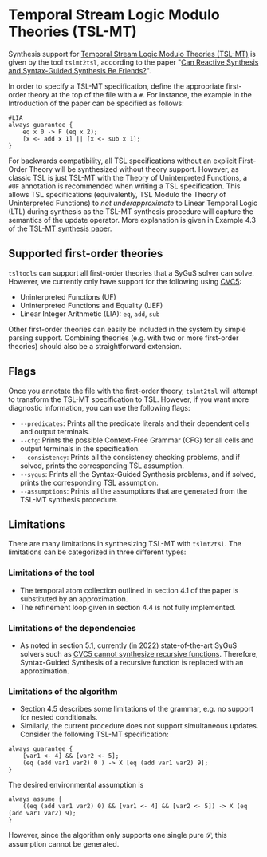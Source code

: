 # Temporal Stream Logic Modulo Theories (TSL-MT)

Synthesis support for [Temporal Stream Logic Modulo Theories (TSL-MT)](https://link.springer.com/chapter/10.1007/978-3-030-99253-8_17) is given by the tool `tslmt2tsl`, according to the paper "[Can Reactive Synthesis and Syntax-Guided Synthesis Be Friends?](https://www.marksantolucito.com/papers/pldi2022.pdf)".

In order to specify a TSL-MT specification, define the appropriate first-order theory at the top of the file with a `#`.
For instance, the example in the Introduction of the paper can be specified as follows:

```
#LIA
always guarantee {
	eq x 0 -> F (eq x 2);
	[x <- add x 1] || [x <- sub x 1];
}
```

For backwards compatibility, all TSL specifications without an explicit First-Order Theory will be synthesized without theory support.
However, as classic TSL is just TSL-MT with the Theory of Uninterpreted Functions, a `#UF` annotation is recommended when writing a TSL specification.
This allows TSL specifications (equivalently, TSL Modulo the Theory of Uninterpreted Functions) to _not underapproximate_ to Linear Temporal Logic (LTL) during synthesis as the TSL-MT synthesis procedure will capture the semantics of the update operator.
More explanation is given in Example 4.3 of the [TSL-MT synthesis paper](https://www.marksantolucito.com/papers/pldi2022.pdf).

## Supported first-order theories
`tsltools` can support all first-order theories that a SyGuS solver can solve.
However, we currently only have support for the following using [CVC5](https://cvc5.github.io/):

* Uninterpreted Functions (UF)
* Uninterpreted Functions and Equality (UEF)
* Linear Integer Arithmetic (LIA): `eq`, `add`, `sub`

Other first-order theories can easily be included in the system by simple parsing support.
Combining theories (e.g. with two or more first-order theories) should also be a straightforward extension.

## Flags
Once you annotate the file with the first-order theory, `tslmt2tsl` will attempt to transform the TSL-MT specification to TSL.
However, if you want more diagnostic information, you can use the following flags:
* `--predicates`: Prints all the predicate literals and their dependent cells and output terminals.
* `--cfg`: Prints the possible Context-Free Grammar (CFG) for all cells and output terminals in the specification.
* `--consistency`: Prints all the consistency checking problems, and if solved, prints the corresponding TSL assumption.
* `--sygus`: Prints all the Syntax-Guided Synthesis problems, and if solved, prints the corresponding TSL assumption.
* `--assumptions`: Prints all the assumptions that are generated from the TSL-MT synthesis procedure.

## Limitations
There are many limitations in synthesizing TSL-MT with `tslmt2tsl`.
The limitations can be categorized in three different types:

### Limitations of the tool
* The temporal atom collection outlined in section 4.1 of the paper is substituted by an approximation.
* The refinement loop given in section 4.4 is not fully implemented.
### Limitations of the dependencies
* As noted in section 5.1, currently (in 2022) state-of-the-art SyGuS solvers such as [CVC5 cannot synthesize recursive functions](https://github.com/cvc5/cvc5/issues/6182).
Therefore, Syntax-Guided Synthesis of a recursive function is replaced with an approximation.
### Limitations of the algorithm
* Section 4.5 describes some limitations of the grammar, e.g. no support for nested conditionals.
* Similarly, the current procedure does not support simultaneous updates.
Consider the following TSL-MT specification:
```
always guarantee {
	[var1 <- 4] && [var2 <- 5];
	(eq (add var1 var2) 0 ) -> X [eq (add var1 var2) 9];
}
```
The desired environmental assumption is
```
always assume {
	((eq (add var1 var2) 0) && [var1 <- 4] && [var2 <- 5]) -> X (eq (add var1 var2) 9);
}
```
However, since the algorithm only supports one single pure $\mathcal S$, this assumption cannot be generated.
